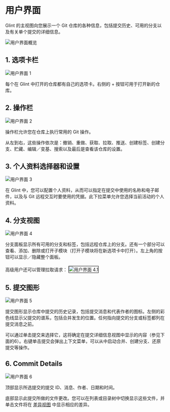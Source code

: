 # 用户界面
Glint 的主视图向您展示一个 Git 仓库的各种信息，包括提交历史、可用的分支以及有关单个提交的详细信息。

<img src="/assets/docs/user-interface-highlighted.png" class="fit-image" alt="用户界面概览">

## 1. 选项卡栏
<img src="/assets/docs/ui-1.png" class="fit-image" alt="用户界面 1">

每个在 Glint 中打开的仓库都有自己的选项卡。右侧的 + 按钮可用于打开新的仓库。

## 2. 操作栏
<img src="/assets/docs/ui-2.png" class="fit-image" alt="用户界面 2">

操作栏允许您在仓库上执行常用的 Git 操作。

从左到右，这些操作依次是：撤销、重做、获取、拉取、推送、创建标签、创建分支、贮藏、编辑／变基、搜索以及最后是查看该仓库的设置。

## 3. 个人资料选择器和设置
<img src="/assets/docs/ui-3.png" class="fit-image" alt="用户界面 3">

在 Glint 中，您可以配置个人资料，从而可以指定在提交中使用的名称和电子邮件，以及与 Git 远程交互时要使用的凭据。此下拉菜单允许您选择当前活动的个人资料。

## 4. 分支视图
<img src="/assets/docs/ui-4.png" class="fit-image" alt="用户界面 4">

分支面板显示所有可用的分支和标签，包括远程仓库上的分支。还有一个部分可以查看、添加、删除或打开子模块（打开子模块将在新选项卡中打开）。左上角的按钮可以显示／隐藏整个面板。

<mat-card>
  高级用户还可以管理拉取请求：
  <img src="/assets/docs/ui-branches-pull-requests.png" style="margin-top: 5px; border: 1px solid black;" class="fit-image" alt="用户界面 4.1">
</mat-card>

## 5. 提交图形
<img src="/assets/docs/ui-5.png" class="fit-image" alt="用户界面 5">

提交图形显示仓库中提交的历史记录，包括提交消息和代表作者的图标。左侧的彩色线显示父提交的谱系，包括合并发生的位置。任何指向提交的分支或标签都列在提交消息之前。

可以通过单击提交来选择它，这将确定在提交详细信息视图中显示的内容（参见下面的6）。右键单击提交会弹出上下文菜单，可以从中启动合并、创建分支、还原提交等操作。

## 6. Commit Details
<img src="/assets/docs/ui-6.png" class="fit-image" alt="用户界面 6">

顶部显示所选提交的提交 ID、消息、作者、日期和时间。

底部显示此提交所做的文件更改。您可以在列表或目录树中切换显示这些文件，并单击文件将在 [差异视图](/docs/用户界面-差异视图) 中显示相应的差异。
